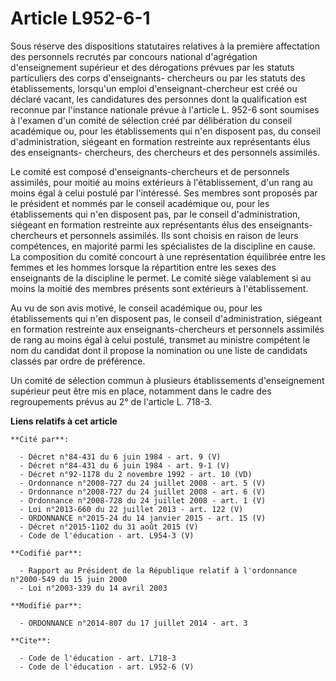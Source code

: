 # Article L952-6-1

Sous réserve des dispositions statutaires relatives à la première affectation des personnels recrutés par concours national
d'agrégation d'enseignement supérieur et des dérogations prévues par les statuts particuliers des corps d'enseignants-
chercheurs ou par les statuts des établissements, lorsqu'un emploi d'enseignant-chercheur est créé ou déclaré vacant, les
candidatures des personnes dont la qualification est reconnue par l'instance nationale prévue à l'article L. 952-6 sont
soumises à l'examen d'un comité de sélection créé par délibération du conseil académique ou, pour les établissements qui n'en
disposent pas, du conseil d'administration, siégeant en formation restreinte aux représentants élus des enseignants-
chercheurs, des chercheurs et des personnels assimilés. 

Le comité est composé d'enseignants-chercheurs et de personnels assimilés, pour moitié au moins extérieurs à l'établissement,
d'un rang au moins égal à celui postulé par l'intéressé. Ses membres sont proposés par le président et nommés par le conseil
académique ou, pour les établissements qui n'en disposent pas, par le conseil d'administration, siégeant en formation
restreinte aux représentants élus des enseignants-chercheurs et personnels assimilés. Ils sont choisis en raison de leurs
compétences, en majorité parmi les spécialistes de la discipline en cause. La composition du comité concourt à une
représentation équilibrée entre les femmes et les hommes lorsque la répartition entre les sexes des enseignants de la
discipline le permet. Le comité siège valablement si au moins la moitié des membres présents sont extérieurs à
l'établissement. 

Au vu de son avis motivé, le conseil académique ou, pour les établissements qui n'en disposent pas, le conseil
d'administration, siégeant en formation restreinte aux enseignants-chercheurs et personnels assimilés de rang au moins égal à
celui postulé, transmet au ministre compétent le nom du candidat dont il propose la nomination ou une liste de candidats
classés par ordre de préférence. 

Un comité de sélection commun à plusieurs établissements d'enseignement supérieur peut être mis en place, notamment dans le
cadre des regroupements prévus au 2° de l'article L. 718-3.

**Liens relatifs à cet article**

	**Cité par**:

	  - Décret n°84-431 du 6 juin 1984 - art. 9 (V)
	  - Décret n°84-431 du 6 juin 1984 - art. 9-1 (V)
	  - Décret n°92-1178 du 2 novembre 1992 - art. 10 (VD)
	  - Ordonnance n°2008-727 du 24 juillet 2008 - art. 5 (V)
	  - Ordonnance n°2008-727 du 24 juillet 2008 - art. 6 (V)
	  - Ordonnance n°2008-728 du 24 juillet 2008 - art. 1 (V)
	  - Loi n°2013-660 du 22 juillet 2013 - art. 122 (V)
	  - ORDONNANCE n°2015-24 du 14 janvier 2015 - art. 15 (V)
	  - Décret n°2015-1102 du 31 août 2015 (V)
	  - Code de l'éducation - art. L954-3 (V)

	**Codifié par**:

	  - Rapport au Président de la République relatif à l'ordonnance n°2000-549 du 15 juin 2000
	  - Loi n°2003-339 du 14 avril 2003

	**Modifié par**:

	  - ORDONNANCE n°2014-807 du 17 juillet 2014 - art. 3

	**Cite**:

	  - Code de l'éducation - art. L718-3
	  - Code de l'éducation - art. L952-6 (V)
